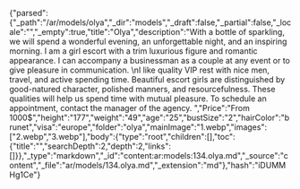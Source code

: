 {"parsed":{"_path":"/ar/models/olya","_dir":"models","_draft":false,"_partial":false,"_locale":"","_empty":true,"title":"Olya","description":"With a bottle of sparkling, we will spend a wonderful evening, an unforgettable night, and an inspiring morning. I am a girl escort with a trim luxurious figure and romantic appearance. I can accompany a businessman as a couple at any event or to give pleasure in communication. \nI like quality VIP rest with nice men, travel, and active spending time. Beautiful escort girls are distinguished by good-natured character, polished manners, and resourcefulness. These qualities will help us spend time with mutual pleasure. To schedule an appointment, contact the manager of the agency.   ","Price":"From 1000$","height":"177","weight":"49","age":"25","bustSize":"2","hairColor":"brunet","visa":"europe","folder":"olya","mainImage":"1.webp","images":["2.webp","3.webp"],"body":{"type":"root","children":[],"toc":{"title":"","searchDepth":2,"depth":2,"links":[]}},"_type":"markdown","_id":"content:ar:models:134.olya.md","_source":"content","_file":"ar/models/134.olya.md","_extension":"md"},"hash":"iDUMMHg1Ce"}